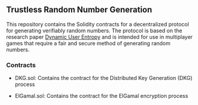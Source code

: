 ## Trustless Random Number Generation

This repository contains the Solidity contracts for a decentralized protocol for generating verifiably random numbers. The protocol is based on the research paper [Dynamic User Entropy](https://www.ontropy.io/math_whitepaper.pdf) and is intended for use in multiplayer games that require a fair and secure method of generating random numbers.

### Contracts

- DKG.sol: Contains the contract for the Distributed Key Generation (DKG) process

- ElGamal.sol: Contains the contract for the ElGamal encryption process
